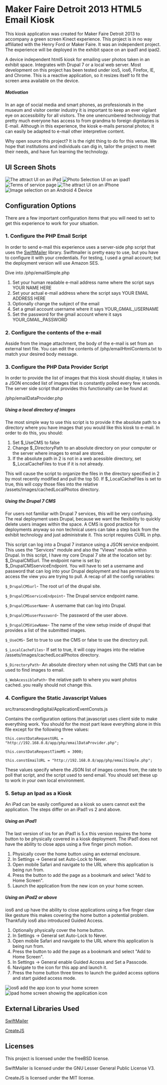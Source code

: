 Maker Faire Detroit 2013 HTML5 Email Kiosk
==============================

This kiosk application was created for Maker Faire Detroit 2013 to accompany a green screen Kinect experience. This project is in no way affiliated with the
Henry Ford or Maker Faire.  It was an independent project. The experience will be deployed in the exhibit space on an ipad1 and ipad2.

A device independent html5 kiosk for emailing user photos taken in an exhibit space. Integrates with Drupal 7 or a local web server. Most development on this project
has been tested under ios5, ios6, Firefox, IE, and Chrome. This is a reactive application, so it resizes itself to fit the screen area available on the device.

##### Motivation
In an age of social media and smart phones, as professionals in the museum and visitor center industry it is important to keep an ever vigilant eye on accessibility for all visitors.  The one unencumbered technology that pretty much everyone has access to from grandma to foreign dignitaries is E-mail.  Although in this experience, the kiosk e-mails personal photos; it can easily be adapted to e-mail other interpretive content.

Why open source this project? It is the right thing to do for this venue. We hope that institutions and individuals can dig in, tailor the project to meet their needs, and have fun learning the technology.

UI Screen Shots
--------------------------------------------------
![The attract UI on an iPad](https://github.com/transcendingdigital/MFDetroit2013_HTML5_EmailKiosk/raw/master/githubImages/MFDetHtml5App2.PNG "The attract UI on an ipad1")
![Photo Selection UI on an ipad1](https://github.com/transcendingdigital/MFDetroit2013_HTML5_EmailKiosk/raw/master/githubImages/MFDetHtml5App3.PNG "Photo selection UI on an ipad1")
![Terms of service page](https://github.com/transcendingdigital/MFDetroit2013_HTML5_EmailKiosk/raw/master/githubImages/MFDetHtml5App4.PNG "Terms of service page")
![The attract UI on an iPhone](https://github.com/transcendingdigital/MFDetroit2013_HTML5_EmailKiosk/raw/master/githubImages/ios6IPhone.jpg "The attract UI on an iPhone")
![Image selection on an Android 4 Device](https://github.com/transcendingdigital/MFDetroit2013_HTML5_EmailKiosk/raw/master/githubImages/Android4PhoneVert.jpg "Image selection on an Android 4 Device")
	
Configuration Options
--------------------------------------------------
There are a few important configuration items that you will need to set to get this experience to work for your situation.

### 1. Configure the PHP Email Script
In order to send e-mail this experience uses a server-side php script that uses the [SwiftMailer](http://swiftmailer.org/) library.  Swiftmailer is pretty easy
to use, but you have to configure it with your credentials. For testing, I used a gmail account; but the deployment version will use Amazon SES.

Dive into /php/emailSimple.php

1. Set your human readable e-mail address name where the script says YOUR NAME HERE
2. Set your actual e-mail address where the script says YOUR EMAIL ADDRESS HERE
3. Optionally change the subject of the email
4. Set a gmail account username where it says YOUR_GMAIL_USERNAME
5. Set the password for the gmail account where it says YOUR_GMAIL_PASSWORD

### 2. Configure the contents of the e-mail
Asside from the image attachment, the body of the e-mail is set from an external text file.  You can edit the
contents of /php/emailHtmlContents.txt to match your desired body message.

### 3. Configure the PHP Data Provider Script
In order to provide the list of images that this kiosk should display, it takes in a JSON encoded list of images that
is constantly polled every few seconds.  The server side script that provides this functionality can be found at:

/php/emailDataProvider.php

##### Using a local directory of images
The most simple way to use this script is to provide it the absolute path to a directory where you have images that you
would like this kiosk to e-mail.  In order to do this, you should:

1. Set $_UseCMS to false
2. Change $_DirectoryPath to an absolute directory on your computer or the server where images to email are stored.
3. If the absolute path in 2 is not in a web acessible directory, set $_LocalCacheFiles to true if it is not already.

This will cause the script to organize the files in the directory specified in 2 by most recently modified and pull the top 
50. If $_LocalCacheFiles is set to true, this will copy those files into the relative /assets/images/cachedLocalPhotos directory.

##### Using the Drupal 7 CMS
For users not familiar with Drupal 7 services, this will be very confusing.  The real deployment uses Drupal, because we want the
flexibility to quickly delete users images within the space. A CMS is good practice for deployments anyway so non technical users
can take a step back from the exhibit technology and just administrate it. This script requires CURL in php.

This script can log into a Drupal 7 instance using a JSON service endpoint. This uses the "Services" module and also the "Views" module within Drupal.
In this script, I have my core Drupal 7 site at the location set by: $_DrupalCMSurl.  The endpoint name is set by: $_DrupalCMSserviceEndpoint.
You will have to set a username and password that can log into your Drupal deployment and has permissions to access the view you are trying to pull.
A recap of all the config variables:

``` $_DrupalCMSurl ```- The root url of the drupal site.

``` $_DrupalCMSserviceEndpoint ```- The Drupal service endpoint name.

``` $_DrupalCMSuserName ```- A username that can log into Drupal.

``` $_DrupalCMSuserPassword ```- The password of the user above.

``` $_DrupalCMSViewName ```- The name of the view setup inside of drupal that provides a list of the submitted images.

``` $_UseCMS ```- Set to true to use the CMS or false to use the directory pull.

``` $_LocalCacheFiles ```- If set to true, it will copy images into the relative /assets/images/cachedLocalPhotos directory.

``` $_DirectoryPath ```- An absolute directory when not using the CMS that can be used to find images to email.

``` $_WebAcessiblePath ```- the relative path to where you want photos cached..you really should not change this.

### 4. Configure the Static Javascript Values
src/transcendingdigital/ApplicationEventConsts.js

Contains the configuration options that javascript uses client side to make everything work.  You should for the most part leave
everything alone in this file except for the following three values:
	
``` this.constDataRequestURL = "http://192.168.0.8/app/php/emailDataProvider.php"; ```

``` this.constDataRequestTimeMS = 3000; ```

``` this.constEmailURL = "http://192.168.0.8/app/php/emailSimple.php"; ```

These values specify where the JSON list of images comes from, the rate to poll that script, and the script used to send email.  You should set these
up to work in your own local environment.

### 5. Setup an Ipad as a Kiosk
An iPad can be easily configured as a kiosk so users cannot exit the application.  The steps differ on an iPad1 vs 2 and above.
	
##### Using an iPad1
The last version of ios for an iPad1 is 5.x this version requires the home button to be physically covered in a kiosk deployment.
The iPad1 does not have the ability to close apps using a five finger pinch motion.

1. Physically cover the home button using an external enclosure.
2. In Settings -> General set Auto-Lock to Never.
3. Open mobile Safari and navigate to the URL where this application is being run from.
4. Press the button to add the page as a bookmark and select "Add to Home Screen".
5. Launch the application from the new icon on your home screen.

##### Using an iPad2 or above
ios6 and up have the ability to close applications using a five finger claw like gesture this makes covering the home button
a potential problem.  Thankfully ios6 also introduced Guided Access.

1. Optionally physically cover the home button.
2. In Settings -> General set Auto-Lock to Never.
3. Open mobile Safari and navigate to the URL where this application is being run from.
4. Press the button to add the page as a bookmark and select "Add to Home Screen".
5. In Settings -> General enable Guided Access and Set a Passcode.
6. Navigate to the icon for this app and launch it.
7. Press the home button three times to launch the guided access options and start guided access mode.

![ios6 add the app icon to your home screen](https://github.com/transcendingdigital/MFDetroit2013_HTML5_EmailKiosk/raw/master/githubImages/ios6iPadAddHome.jpg "ios6 add the app icon to your home screen")
![ipad home screen showing the application icon](https://github.com/transcendingdigital/MFDetroit2013_HTML5_EmailKiosk/raw/master/githubImages/ios6iPadAddHome.jpg "ipad home screen showing the application icon")
	
External Libraries Used
--------------------------------------------------
[SwiftMailer](http://swiftmailer.org/)
	
[CreateJS](http://www.createjs.com/)
	
Licenses
--------------------------------------------------
This project is licensed under the freeBSD license.

SwiftMailer is licensed under the GNU Lesser General Public License V3.

CreateJS is licensed under the MIT license.
